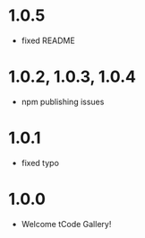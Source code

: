 # 1.0.5
- fixed README

# 1.0.2, 1.0.3, 1.0.4
- npm publishing issues

# 1.0.1
- fixed typo

# 1.0.0
- Welcome tCode Gallery!
